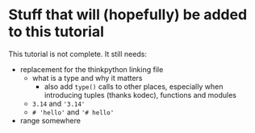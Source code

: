 # Stuff that will (hopefully) be added to this tutorial

This tutorial is not complete. It still needs:

- replacement for the thinkpython linking file
    - what is a type and why it matters
        - also add `type()` calls to other places, especially when
          introducing tuples (thanks kodec), functions and modules
    - `3.14` and `'3.14'`
    - `# 'hello'` and `'# hello'`
- range somewhere
